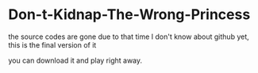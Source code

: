 # Don-t-Kidnap-The-Wrong-Princess
the source codes are gone due to that time I don't know about github yet, this is the final version of it

you can download it and play right away.
